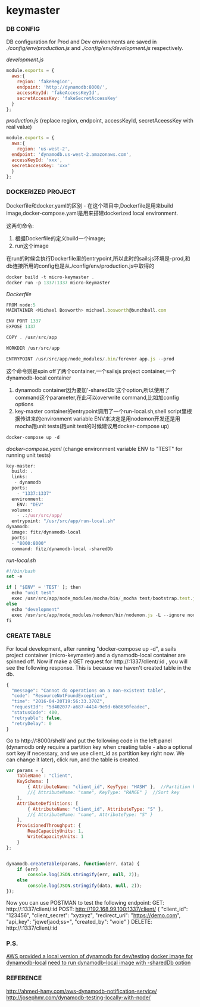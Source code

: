 # keymaster

### DB CONFIG
DB configuration for Prod and Dev environments are saved in *./config/env/production.js* and *./config/env/development.js* respectively.

*development.js*
```javascript
module.exports = {  
  aws:{  
    region: 'fakeRegion',  
    endpoint: 'http://dynamodb:8000/',  
    accessKeyId: 'fakeAccessKeyId',  
    secretAccessKey: 'fakeSecretAccessKey'  
  }  
};
```
*production.js* (replace region, endpoint, accessKeyId, secretAceessKey with real value)
```javascript
module.exports = {  
  aws:{  
    region: 'us-west-2',  
  endpoint: 'dynamodb.us-west-2.amazonaws.com',  
  accessKeyId: 'xxx',  
  secretAccessKey: 'xxx'  
  }  
};
```
### DOCKERIZED PROJECT

Dockerfile和docker.yaml的区别 - 在这个项目中,Dockerfile是用来build image,docker-compose.yaml是用来搭建dockerized local environment.

这两句命令:
  1. 根据Dockerfile的定义build一个image;
  2. run这个image

在run的时候会执行Dockerfile里的entrypoint,所以此时的sailsjs环境是-prod,和db连接所用的config也是从./config/env/production.js中取得的

```javascript
docker build -t micro-keymaster .  
docker run -p 1337:1337 micro-keymaster  
```

*Dockerfile*
```javascript
FROM node:5
MAINTAINER <Michael Bosworth> michael.bosworth@bunchball.com

ENV PORT 1337
EXPOSE 1337

COPY . /usr/src/app

WORKDIR /usr/src/app

ENTRYPOINT /usr/src/app/node_modules/.bin/forever app.js --prod
```


这个命令则是spin off了两个container,一个sailsjs project container,一个dynamodb-local container
  1. dynamodb container因为要加'-sharedDb'这个option,所以使用了command这个parameter,在此可以overwrite command,比如加config options
  2. key-master container的entrypoint调用了一个run-local.sh,shell script里根据传进来的environment variable ENV来决定是用nodemon开发还是用mocha跑unit tests(跑unit test的时候建议用docker-compose up)

```javascript
docker-compose up -d
```

*docker-compose.yaml* (change environment variable ENV to "TEST" for running unit tests)
```javascript
key-master:  
  build: .  
  links:  
   - dynamodb  
  ports:  
    - "1337:1337"  
  environment:  
    ENV: "DEV"  
  volumes:  
    - .:/usr/src/app/  
  entrypoint: "/usr/src/app/run-local.sh"  
dynamodb:  
  image: fitz/dynamodb-local  
  ports:  
  - "8000:8000"  
  command: fitz/dynamodb-local -sharedDb  
```
*run-local.sh*
```javascript
#!/bin/bash
set -e

if [ "$ENV" = 'TEST' ]; then
  echo "unit test"
  exec /usr/src/app/node_modules/mocha/bin/_mocha test/bootstrap.test.js test/unit/**/*.test.js
else
  echo "development"
  exec /usr/src/app/node_modules/nodemon/bin/nodemon.js -L --ignore node_modules/ --ignore public/ --ignore .tmp/ /usr/src/app/app.js
fi
```

### CREATE TABLE
For local development, after running "docker-compose up -d", a sails project container (micro-keymaster) and a dynamodb-local container are spinned off.
Now if make a GET request for http://<docker-machine ip>:1337/client/:id , you will see the following response. This is because we haven't created table in the db.
```javascript
{  
  "message": "Cannot do operations on a non-existent table",  
  "code": "ResourceNotFoundException",  
  "time": "2016-04-20T19:56:33.370Z",  
  "requestId": "5d402077-a687-4414-9e9d-6b8650feadec",  
  "statusCode": 400,  
  "retryable": false,  
  "retryDelay": 0  
}  
```
Go to http://<docker-machine ip>:8000/shell/ and put the following code in the left panel (dynamodb only require a partition key when creating table - also a optional sort key if necessary, and we use client_id as partition key right now. We can change it later), click run, and the table is created.
```javascript
var params = {  
    TableName : "Client",  
    KeySchema: [         
        { AttributeName: "client_id", KeyType: "HASH" },  //Partition key  
        //{ AttributeName: "name", KeyType: "RANGE" }  //Sort key  
    ],  
    AttributeDefinitions: [         
        { AttributeName: "client_id", AttributeType: "S" },  
        //{ AttributeName: "name", AttributeType: "S" }  
    ],  
    ProvisionedThroughput: {         
        ReadCapacityUnits: 1,   
        WriteCapacityUnits: 1  
    }  
};  


dynamodb.createTable(params, function(err, data) {  
    if (err)  
        console.log(JSON.stringify(err, null, 2));  
    else  
        console.log(JSON.stringify(data, null, 2));  
});
```

Now you can use POSTMAN to test the following endpoint:
GET: http://<docker-machine ip>:1337/client/:id
POST: http://192.168.99.100:1337/client/
{
  "client_id": "123456",
  "client_secret": "xyzxyz",
  "redirect_uri": "https://demo.com",
  "api_key": "jqwefjaod;ss=",
  "created_by": "woie"
}
DELETE: http://<docker-machine ip>:1337/client/:id

### P.S.
[AWS provided a local version of dynamodb for dev/testing](http://docs.aws.amazon.com/amazondynamodb/latest/developerguide/Tools.DynamoDBLocal.html#Tools.DynamoDBLocal.DownloadingAndRunning)
[docker image for dynamodb-local](https://hub.docker.com/r/fitz/dynamodb-local/)
[need to run dynamodb-local image with -sharedDb option](http://stackoverflow.com/questions/29558948/dynamo-local-from-node-aws-all-operations-fail-cannot-do-operations-on-a-non-e)

### REFERENCE
http://ahmed-hany.com/aws-dynamodb-notification-service/
http://josephmr.com/dynamodb-testing-locally-with-node/
